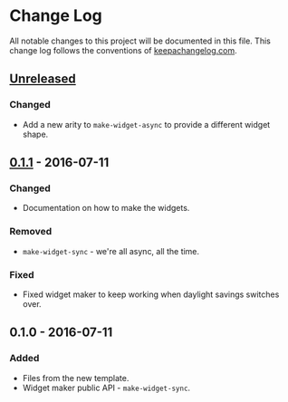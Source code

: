 # Change Log
All notable changes to this project will be documented in this file. This change log follows the conventions of [keepachangelog.com](http://keepachangelog.com/).

## [Unreleased]
### Changed
- Add a new arity to `make-widget-async` to provide a different widget shape.

## [0.1.1] - 2016-07-11
### Changed
- Documentation on how to make the widgets.

### Removed
- `make-widget-sync` - we're all async, all the time.

### Fixed
- Fixed widget maker to keep working when daylight savings switches over.

## 0.1.0 - 2016-07-11
### Added
- Files from the new template.
- Widget maker public API - `make-widget-sync`.

[Unreleased]: https://github.com/your-name/hello-ring/compare/0.1.1...HEAD
[0.1.1]: https://github.com/your-name/hello-ring/compare/0.1.0...0.1.1
